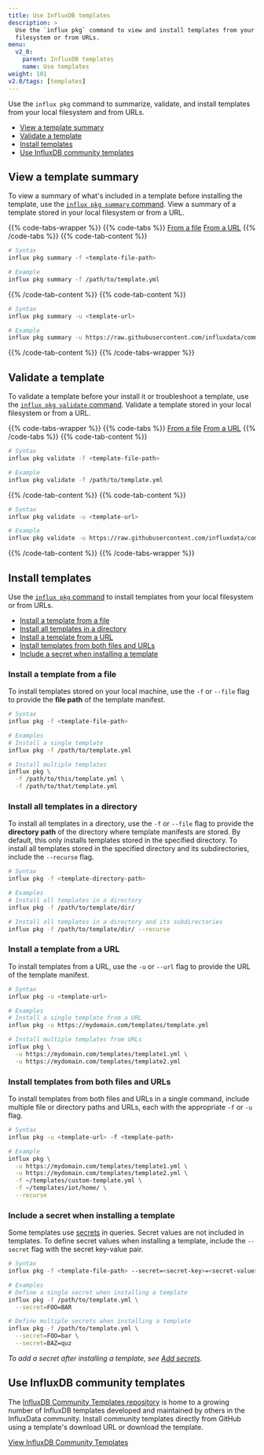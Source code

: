 ```yaml
---
title: Use InfluxDB templates
description: >
  Use the `influx pkg` command to view and install templates from your local
  filesystem or from URLs.
menu:
  v2_0:
    parent: InfluxDB templates
    name: Use templates
weight: 101
v2.0/tags: [templates]
---
```


Use the `influx pkg` command to summarize, validate, and install templates from
your local filesystem and from URLs.

- [View a template summary](#view-a-template-summary)
- [Validate a template](#validate-a-template)
- [Install templates](#install-templates)
- [Use InfluxDB community templates](#use-influxdb-community-templates)

## View a template summary
To view a summary of what's included in a template before installing the template,
use the [`influx pkg summary` command](/v2.0/reference/cli/influx/pkg/summary/).
View a summary of a template stored in your local filesystem or from a URL.

{{% code-tabs-wrapper %}}
{{% code-tabs %}}
[From a file](#)
[From a URL](#)
{{% /code-tabs %}}
{{% code-tab-content %}}
```sh
# Syntax
influx pkg summary -f <template-file-path>

# Example
influx pkg summary -f /path/to/template.yml
```
{{% /code-tab-content %}}
{{% code-tab-content %}}
```sh
# Syntax
influx pkg summary -u <template-url>

# Example
influx pkg summary -u https://raw.githubusercontent.com/influxdata/community-templates/master/linux_system/linux_system.yml
```
{{% /code-tab-content %}}
{{% /code-tabs-wrapper %}}

## Validate a template
To validate a template before your install it or troubleshoot a template, use
the [`influx pkg validate` command](/v2.0/reference/cli/influx/pkg/validate/).
Validate a template stored in your local filesystem or from a URL.

{{% code-tabs-wrapper %}}
{{% code-tabs %}}
[From a file](#)
[From a URL](#)
{{% /code-tabs %}}
{{% code-tab-content %}}
```sh
# Syntax
influx pkg validate -f <template-file-path>

# Example
influx pkg validate -f /path/to/template.yml
```
{{% /code-tab-content %}}
{{% code-tab-content %}}
```sh
# Syntax
influx pkg validate -u <template-url>

# Example
influx pkg validate -u https://raw.githubusercontent.com/influxdata/community-templates/master/linux_system/linux_system.yml
```
{{% /code-tab-content %}}
{{% /code-tabs-wrapper %}}

## Install templates
Use the [`influx pkg` command](/v2.0/reference/cli/influx/pkg/) to install templates
from your local filesystem or from URLs.

- [Install a template from a file](#install-a-template-from-a-file)
- [Install all templates in a directory](#install-all-templates-in-a-directory)
- [Install a template from a URL](#install-a-template-from-a-url)
- [Install templates from both files and URLs](#install-templates-from-both-files-and-urls)
- [Include a secret when installing a template](#include-a-secret-when-installing-a-template)

### Install a template from a file
To install templates stored on your local machine, use the `-f` or `--file` flag
to provide the **file path** of the template manifest.

```sh
# Syntax
influx pkg -f <template-file-path>

# Examples
# Install a single template
influx pkg -f /path/to/template.yml

# Install multiple templates
influx pkg \
  -f /path/to/this/template.yml \
  -f /path/to/that/template.yml
```

### Install all templates in a directory
To install all templates in a directory, use the `-f` or `--file` flag to provide
the **directory path** of the directory where template manifests are stored.
By default, this only installs templates stored in the specified directory.
To install all templates stored in the specified directory and its subdirectories,
include the `--recurse` flag.

```sh
# Syntax
influx pkg -f <template-directory-path>

# Examples
# Install all templates in a directory
influx pkg -f /path/to/template/dir/

# Install all templates in a directory and its subdirectories
influx pkg -f /path/to/template/dir/ --recurse
```

### Install a template from a URL
To install templates from a URL, use the `-u` or `--url` flag to provide the URL
of the template manifest.

```sh
# Syntax
influx pkg -u <template-url>

# Examples
# Install a single template from a URL
influx pkg -u https://mydomain.com/templates/template.yml

# Install multiple templates from URLs
influx pkg \
  -u https://mydomain.com/templates/template1.yml \
  -u https://mydomain.com/templates/template2.yml
```

### Install templates from both files and URLs
To install templates from both files and URLs in a single command, include multiple
file or directory paths and URLs, each with the appropriate `-f` or `-u` flag.

```sh
# Syntax
influx pkg -u <template-url> -f <template-path>

# Example
influx pkg \
  -u https://mydomain.com/templates/template1.yml \
  -u https://mydomain.com/templates/template2.yml \
  -f ~/templates/custom-template.yml \
  -f ~/templates/iot/home/ \
  --recurse
```

### Include a secret when installing a template
Some templates use [secrets](/v2.0/security/secrets/) in queries.
Secret values are not included in templates.
To define secret values when installing a template, include the `--secret` flag
with the secret key-value pair.

```sh
# Syntax
influx pkg -f <template-file-path> --secret=<secret-key>=<secret-value>

# Examples
# Define a single secret when installing a template
influx pkg -f /path/to/template.yml \
  --secret=FOO=BAR

# Define multiple secrets when installing a template
influx pkg -f /path/to/template.yml \
  --secret=FOO=bar \
  --secret=BAZ=quz
```

_To add a secret after installing a template, see [Add secrets](/v2.0/security/secrets/manage-secrets/add/)._

## Use InfluxDB community templates
The [InfluxDB Community Templates repository](https://github.com/influxdata/community-templates/)
is home to a growing number of InfluxDB templates developed and maintained by
others in the InfluxData community.
Install community templates directly from GitHub using a template's download URL
or download the template.

<a class="btn" href="https://github.com/influxdata/community-templates/" target="\_blank">View InfluxDB Community Templates</a>
